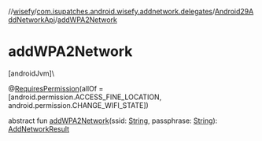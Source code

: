 //[wisefy](../../../index.md)/[com.isupatches.android.wisefy.addnetwork.delegates](../index.md)/[Android29AddNetworkApi](index.md)/[addWPA2Network](add-w-p-a2-network.md)

# addWPA2Network

[androidJvm]\

@[RequiresPermission](https://developer.android.com/reference/kotlin/androidx/annotation/RequiresPermission.html)(allOf = [android.permission.ACCESS_FINE_LOCATION, android.permission.CHANGE_WIFI_STATE])

abstract fun [addWPA2Network](add-w-p-a2-network.md)(ssid: [String](https://kotlinlang.org/api/latest/jvm/stdlib/kotlin/-string/index.html), passphrase: [String](https://kotlinlang.org/api/latest/jvm/stdlib/kotlin/-string/index.html)): [AddNetworkResult](../../com.isupatches.android.wisefy.addnetwork.entities/-add-network-result/index.md)
